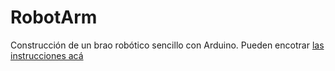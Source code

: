 # RobotArm
Construcción de un brao robótico sencillo con Arduino. Pueden encotrar [las instrucciones acá](https://youtu.be/ibteazG1USU)

